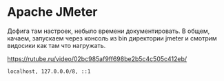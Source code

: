 # Apache JMeter

Дофига там настроек, небыло времени документировать. В общем, качаем, запускаем
через консоль из bin директории jmeter и смотрим видосики как там что
нагружать.

https://rutube.ru/video/02bc985af9ff698be2b5c4c505c412eb/

`localhost, 127.0.0.0/8, ::1`

